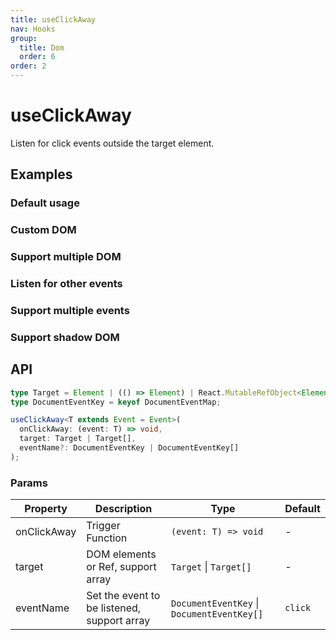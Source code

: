 ```yaml
---
title: useClickAway
nav: Hooks
group:
  title: Dom
  order: 6
order: 2
---
```


# useClickAway

Listen for click events outside the target element.

## Examples

### Default usage

<code src="./demo/demo1.tsx"></code>

### Custom DOM

<code src="./demo/demo2.tsx"></code>

### Support multiple DOM

<code src="./demo/demo3.tsx"></code>

### Listen for other events

<code src="./demo/demo4.tsx"></code>

### Support multiple events

<code src="./demo/demo5.tsx"></code>

### Support shadow DOM

<code src="./demo/demo6.tsx"></code>

## API

```typescript
type Target = Element | (() => Element) | React.MutableRefObject<Element>;
type DocumentEventKey = keyof DocumentEventMap;

useClickAway<T extends Event = Event>(
  onClickAway: (event: T) => void,
  target: Target | Target[],
  eventName?: DocumentEventKey | DocumentEventKey[]
);
```

### Params

| Property    | Description                                 | Type                                       | Default |
| ----------- | ------------------------------------------- | ------------------------------------------ | ------- |
| onClickAway | Trigger Function                            | `(event: T) => void`                       | -       |
| target      | DOM elements or Ref, support array          | `Target` \| `Target[]`                     | -       |
| eventName   | Set the event to be listened, support array | `DocumentEventKey` \| `DocumentEventKey[]` | `click` |
